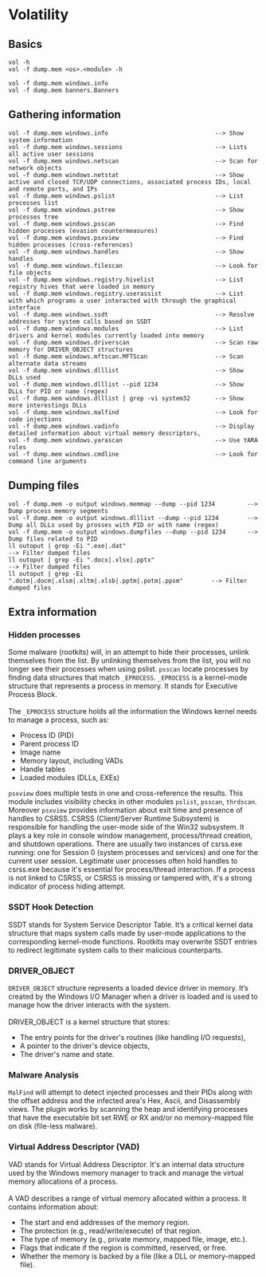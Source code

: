 # Volatility
## Basics
```
vol -h
vol -f dump.mem <os>.<module> -h
```

```
vol -f dump.mem windows.info
vol -f dump.mem banners.Banners
```

## Gathering information
```
vol -f dump.mem windows.info                              --> Show system information
vol -f dump.mem windows.sessions                          --> Lists all active user sessions
vol -f dump.mem windows.netscan                           --> Scan for network objects
vol -f dump.mem windows.netstat                           --> Show active and closed TCP/UDP connections, associated process IDs, local and remote ports, and IPs
vol -f dump.mem windows.pslist                            --> List processes list
vol -f dump.mem windows.pstree                            --> Show processes tree
vol -f dump.mem windows.psscan                            --> Find hidden processes (evasion countermeasures)
vol -f dump.mem windows.psxview                           --> Find hidden processes (cross-references)
vol -f dump.mem windows.handles                           --> Show handles
vol -f dump.mem windows.filescan                          --> Look for file objects
vol -f dump.mem windows.registry.hivelist                 --> List registry hives that were loaded in memory
vol -f dump.mem windows.registry.userassist               --> List with which programs a user interacted with through the graphical interface
vol -f dump.mem windows.ssdt                              --> Resolve addresses for system calls based on SSDT
vol -f dump.mem windows.modules                           --> List drivers and kernel modules currently loaded into memory
vol -f dump.mem windows.driverscan                        --> Scan raw memory for DRIVER_OBJECT structures 
vol -f dump.mem windows.mftscan.MFTScan                   --> Scan alternate data streams
vol -f dump.mem windows.dlllist                           --> Show DLLs used
vol -f dump.mem windows.dlllist --pid 1234                --> Show DLLs for PID or name (regex)
vol -f dump.mem windows.dlllist | grep -vi system32       --> Show more interestings DLLs
vol -f dump.mem windows.malfind                           --> Look for code injections
vol -f dump.mem windows.vadinfo                           --> Display detailed information about virtual memory descriptors,
vol -f dump.mem windows.yarascan                          --> Use YARA rules
vol -f dump.mem windows.cmdline                           --> Look for command line arguments
```

## Dumping files
```
vol -f dump.mem -o output windows.memmap --dump --pid 1234         --> Dump process memory segments
vol -f dump.mem -o output windows.dlllist --dump --pid 1234        --> Dump all DLLs used by prosses with PID or with name (regex)
vol -f dump.mem -o output windows.dumpfiles --dump --pid 1234      --> Dump files related to PID
ll outoput | grep -Ei ".exe|.dat"                                              --> Filter dumped files
ll outoput | grep -Ei ".docx|.xlsx|.pptx"                                      --> Filter dumped files
ll outoput | grep -Ei ".dotm|.docm|.xlsm|.xltm|.xlsb|.pptm|.potm|.ppsm"        --> Filter dumped files
```

## Extra information

### Hidden processes
Some malware (rootkits) will, in an attempt to hide their processes, unlink themselves from the list. By unlinking themselves from the list, you will no longer see their processes when using pslist. `psscan` locate processes by finding data structures that match `_EPROCESS`. `_EPROCESS` is a kernel-mode structure that represents a process in memory. It stands for Executive Process Block. \
\
The `_EPROCESS` structure holds all the information the Windows kernel needs to manage a process, such as:
- Process ID (PID)
- Parent process ID
- Image name
- Memory layout, including VADs
- Handle tables
- Loaded modules (DLLs, EXEs)

`psxview` does multiple tests in one and cross-reference the results. This module includes visibility checks in other modules `pslist`, `psscan`, `thrdscan`. Moreover `psxview` provides information about exit time and presence of handles to CSRSS. CSRSS (Client/Server Runtime Subsystem) is responsible for handling the user-mode side of the Win32 subsystem. It plays a key role in console window management, process/thread creation, and shutdown operations. There are usually two instances of csrss.exe running: one for Session 0 (system processes and services) and one for the current user session. Legitimate user processes often hold handles to csrss.exe because it's essential for process/thread interaction. If a process is not linked to CSRSS, or CSRSS is missing or tampered with, it's a strong indicator of process hiding attempt.

### SSDT Hook Detection
SSDT stands for System Service Descriptor Table. It’s a critical kernel data structure that maps system calls made by user-mode applications to the corresponding kernel-mode functions. Rootkits may overwrite SSDT entries to redirect legitimate system calls to their malicious counterparts.

### DRIVER_OBJECT
`DRIVER_OBJECT` structure represents a loaded device driver in memory. It’s created by the Windows I/O Manager when a driver is loaded and is used to manage how the driver interacts with the system.\
\
DRIVER_OBJECT is a kernel structure that stores:
- The entry points for the driver's routines (like handling I/O requests),
- A pointer to the driver's device objects,
- The driver's name and state.

### Malware Analysis
`MalFind` will attempt to detect injected processes and their PIDs along with the offset address and the infected area's Hex, Ascii, and Disassembly views. The plugin works by scanning the heap and identifying processes that have the executable bit set RWE or RX and/or no memory-mapped file on disk (file-less malware).

### Virtual Address Descriptor (VAD)
VAD stands for Virtual Address Descriptor. It's an internal data structure used by the Windows memory manager to track and manage the virtual memory allocations of a process.\
\
A VAD describes a range of virtual memory allocated within a process. It contains information about:
- The start and end addresses of the memory region.
- The protection (e.g., read/write/execute) of that region.
- The type of memory (e.g., private memory, mapped file, image, etc.).
- Flags that indicate if the region is committed, reserved, or free.
- Whether the memory is backed by a file (like a DLL or memory-mapped file).



